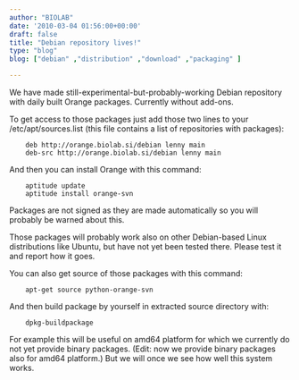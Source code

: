 ```yaml
---
author: "BIOLAB"
date: '2010-03-04 01:56:00+00:00'
draft: false
title: "Debian repository lives!"
type: "blog"
blog: ["debian" ,"distribution" ,"download" ,"packaging" ]

---
```


We have made still-experimental-but-probably-working Debian repository with daily built Orange packages. Currently without add-ons.

To get access to those packages just add those two lines to your /etc/apt/sources.list (this file contains a list of repositories with packages):

```
    deb http://orange.biolab.si/debian lenny main
    deb-src http://orange.biolab.si/debian lenny main
```

And then you can install Orange with this command:

```
    aptitude update
    aptitude install orange-svn
```

Packages are not signed as they are made automatically so you will probably be warned about this.

Those packages will probably work also on other Debian-based Linux distributions like Ubuntu, but have not yet been tested there. Please test it and report how it goes.

You can also get source of those packages with this command:

```
    apt-get source python-orange-svn
```

And then build package by yourself in extracted source directory with:

```
    dpkg-buildpackage
```

For example this will be useful on amd64 platform for which we currently do not yet provide binary packages. (Edit: now we provide binary packages also for amd64 platform.) But we will once we see how well this system works.
